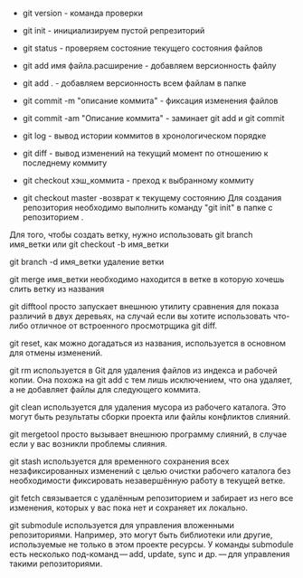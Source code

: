 * git version - команда проверки

* git init - инициализируем пустой репрезиторий 

* git status - проверяем состояние текущего состояния файлов

* git add имя файла.расширение - добавляем версионность файлу

* git add . - добавляем версионность всем файлам в папке

* git commit -m "описание коммита" - фиксация изменения файлов

* git commit -am "Описание коммита" - заминает git add и git commit

* git log - вывод истории коммитов в хронологическом порядке

* git diff - вывод изменений на текущий момент по отношению к последнему коммиту

* git checkout хэш_коммита - преход к выбранному коммиту

* git checkout master -возврат к текущему состоянию
Для создания репозитория необходимо выполнить команду "git init" в папке с репозиторием .

Для того, чтобы создать ветку, нужно использовать git branch имя_ветки или git checkout -b имя_ветки

git branch -d имя_ветки удаление ветки

git merge имя_ветки необходимо находится в ветке в которую хочешь слить ветку из названия

git difftool просто запускает внешнюю утилиту сравнения для показа различий в двух деревьях, на случай если вы хотите использовать что-либо отличное от встроенного просмотрщика git diff.

git reset, как можно догадаться из названия, используется в основном для отмены изменений. 
 
git rm используется в Git для удаления файлов из индекса и рабочей копии. Она похожа на git add с тем лишь исключением, что она удаляет, а не добавляет файлы для следующего коммита.

git clean используется для удаления мусора из рабочего каталога. Это могут быть результаты сборки проекта или файлы конфликтов слияний.

git mergetool просто вызывает внешнюю программу слияний, в случае если у вас возникли проблемы слияния.

git stash используется для временного сохранения всех незафиксированных изменений с целью очистки рабочего каталога без необходимости фиксировать незавершённую работу в текущей ветке.

git fetch связывается с удалённым репозиторием и забирает из него все изменения, которых у вас пока нет и сохраняет их локально.

git submodule используется для управления вложенными репозиториями. Например, это могут быть библиотеки или другие, используемые не только в этом проекте ресурсы. У команды submodule есть несколько под-команд — add, update, sync и др. — для управления такими репозиториями.